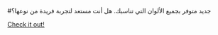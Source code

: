 #جديد متوفر بجميع الألوان التي تناسبك. هل أنت مستعد لتجربة فريدة من نوعها؟

[Check it out!](https://www.facebook.com/share/17TW2PL6Tj/)